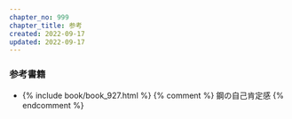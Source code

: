 ```yaml
---
chapter_no: 999
chapter_title: 参考
created: 2022-09-17
updated: 2022-09-17
---
```

### 参考書籍
- {% include book/book_927.html %} {% comment %} 鋼の自己肯定感 {% endcomment %}
